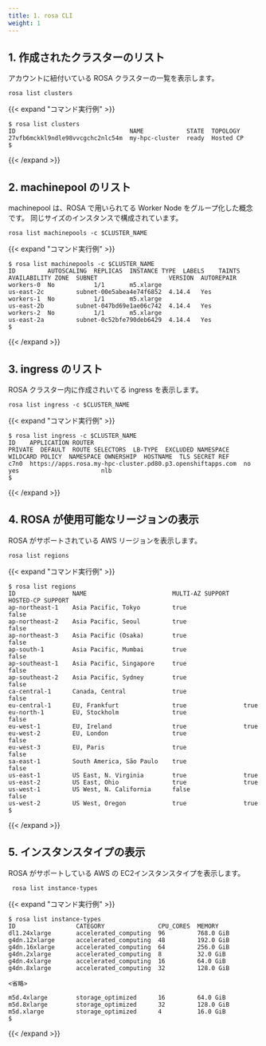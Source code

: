 ```yaml
---
title: 1. rosa CLI 
weight: 1
---
```



## 1. 作成されたクラスターのリスト

アカウントに紐付いている ROSA クラスターの一覧を表示します。

```tpl
rosa list clusters
```

{{< expand "コマンド実行例" >}}

```tpl
$ rosa list clusters
ID                                NAME            STATE  TOPOLOGY
27vfb6mckkl9ndle98vvcgchc2nlc54m  my-hpc-cluster  ready  Hosted CP
$ 
```
{{< /expand >}}

## 2. machinepool のリスト

machinepool は、ROSA で用いられてる Worker Node をグループ化した概念です。
同じサイズのインスタンスで構成されています。

```tpl
rosa list machinepools -c $CLUSTER_NAME
```

{{< expand "コマンド実行例" >}}
```tpl
$ rosa list machinepools -c $CLUSTER_NAME
ID         AUTOSCALING  REPLICAS  INSTANCE TYPE  LABELS    TAINTS    AVAILABILITY ZONE  SUBNET                    VERSION  AUTOREPAIR  
workers-0  No           1/1       m5.xlarge                          us-east-2c         subnet-00e5abea4e74f6852  4.14.4   Yes         
workers-1  No           1/1       m5.xlarge                          us-east-2b         subnet-047bd69e1ae06c742  4.14.4   Yes         
workers-2  No           1/1       m5.xlarge                          us-east-2a         subnet-0c52bfe790deb6429  4.14.4   Yes         
$ 
```
{{< /expand >}}

## 3. ingress のリスト

ROSA クラスター内に作成されいてる ingress を表示します。

```tpl
rosa list ingress -c $CLUSTER_NAME
```

{{< expand "コマンド実行例" >}}
```tpl
$ rosa list ingress -c $CLUSTER_NAME
ID    APPLICATION ROUTER                                          PRIVATE  DEFAULT  ROUTE SELECTORS  LB-TYPE  EXCLUDED NAMESPACE  WILDCARD POLICY  NAMESPACE OWNERSHIP  HOSTNAME  TLS SECRET REF
c7n0  https://apps.rosa.my-hpc-cluster.pd80.p3.openshiftapps.com  no       yes                       nlb                                                                          
$ 
```
{{< /expand >}}

## 4. ROSA が使用可能なリージョンの表示

ROSA がサポートされている AWS リージョンを表示します。

```tpl
rosa list regions 
```

{{< expand "コマンド実行例" >}}
```tpl
$ rosa list regions
ID                NAME                        MULTI-AZ SUPPORT    HOSTED-CP SUPPORT
ap-northeast-1    Asia Pacific, Tokyo         true                false
ap-northeast-2    Asia Pacific, Seoul         true                false
ap-northeast-3    Asia Pacific (Osaka)        true                false
ap-south-1        Asia Pacific, Mumbai        true                false
ap-southeast-1    Asia Pacific, Singapore     true                false
ap-southeast-2    Asia Pacific, Sydney        true                false
ca-central-1      Canada, Central             true                false
eu-central-1      EU, Frankfurt               true                true
eu-north-1        EU, Stockholm               true                false
eu-west-1         EU, Ireland                 true                true
eu-west-2         EU, London                  true                false
eu-west-3         EU, Paris                   true                false
sa-east-1         South America, São Paulo    true                false
us-east-1         US East, N. Virginia        true                true
us-east-2         US East, Ohio               true                true
us-west-1         US West, N. California      false               false
us-west-2         US West, Oregon             true                true
$ 
```
{{< /expand >}}

## 5. インスタンスタイプの表示

ROSA がサポートしている AWS の EC2インスタンスタイプを表示します。

```tpl
 rosa list instance-types
```

{{< expand "コマンド実行例" >}}
```tpl
$ rosa list instance-types
ID                 CATEGORY               CPU_CORES  MEMORY  
dl1.24xlarge       accelerated_computing  96         768.0 GiB
g4dn.12xlarge      accelerated_computing  48         192.0 GiB
g4dn.16xlarge      accelerated_computing  64         256.0 GiB
g4dn.2xlarge       accelerated_computing  8          32.0 GiB
g4dn.4xlarge       accelerated_computing  16         64.0 GiB
g4dn.8xlarge       accelerated_computing  32         128.0 GiB

<省略>

m5d.4xlarge        storage_optimized      16         64.0 GiB
m5d.8xlarge        storage_optimized      32         128.0 GiB
m5d.xlarge         storage_optimized      4          16.0 GiB
$ 
```
{{< /expand >}}
